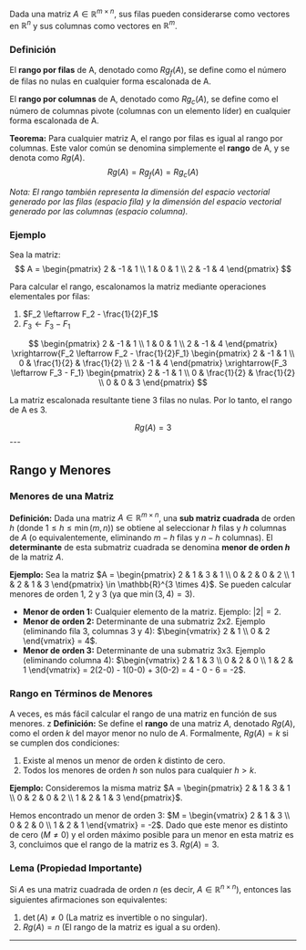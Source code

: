 
Dada una matriz $A \in \mathbb{R}^{m \times n}$, sus filas pueden considerarse como vectores en $\mathbb{R}^n$ y sus columnas como vectores en $\mathbb{R}^m$.

### Definición

El **rango por filas** de A, denotado como $Rg_f(A)$, se define como el número de filas no nulas en cualquier forma escalonada de A.

El **rango por columnas** de A, denotado como $Rg_c(A)$, se define como el número de columnas pivote (columnas con un elemento líder) en cualquier forma escalonada de A.

**Teorema:** Para cualquier matriz A, el rango por filas es igual al rango por columnas. Este valor común se denomina simplemente el **rango** de A, y se denota como $Rg(A)$.
$$Rg(A) = Rg_f(A) = Rg_c(A)$$

*Nota: El rango también representa la dimensión del espacio vectorial generado por las filas (espacio fila) y la dimensión del espacio vectorial generado por las columnas (espacio columna).*

### Ejemplo

Sea la matriz:
$$ A = \begin{pmatrix} 2 & -1 & 1 \\ 1 & 0 & 1 \\ 2 & -1 & 4 \end{pmatrix} $$

Para calcular el rango, escalonamos la matriz mediante operaciones elementales por filas:

1.  $F_2 \leftarrow F_2 - \frac{1}{2}F_1$
2.  $F_3 \leftarrow F_3 - F_1$

$$
\begin{pmatrix} 2 & -1 & 1 \\ 1 & 0 & 1 \\ 2 & -1 & 4 \end{pmatrix}
\xrightarrow{F_2 \leftarrow F_2 - \frac{1}{2}F_1}
\begin{pmatrix} 2 & -1 & 1 \\ 0 & \frac{1}{2} & \frac{1}{2} \\ 2 & -1 & 4 \end{pmatrix}
\xrightarrow{F_3 \leftarrow F_3 - F_1}
\begin{pmatrix} 2 & -1 & 1 \\ 0 & \frac{1}{2} & \frac{1}{2} \\ 0 & 0 & 3 \end{pmatrix}
$$

La matriz escalonada resultante tiene 3 filas no nulas. Por lo tanto, el rango de A es 3.

$$ Rg(A) = 3 $$---

## Rango y Menores

### Menores de una Matriz

**Definición:**
Dada una matriz $A \in \mathbb{R}^{m \times n}$, una **sub matriz cuadrada** de orden $h$ (donde $1 \le h \le \min(m, n)$) se obtiene al seleccionar $h$ filas y $h$ columnas de $A$ (o equivalentemente, eliminando $m-h$ filas y $n-h$ columnas).
El **determinante** de esta submatriz cuadrada se denomina **menor de orden $h$** de la matriz $A$.

**Ejemplo:**
Sea la matriz $A = \begin{pmatrix} 2 & 1 & 3 & 1 \\ 0 & 2 & 0 & 2 \\ 1 & 2 & 1 & 3 \end{pmatrix} \in \mathbb{R}^{3 \times 4}$.
Se pueden calcular menores de orden 1, 2 y 3 (ya que $\min(3, 4) = 3$).

*   **Menor de orden 1:** Cualquier elemento de la matriz. Ejemplo: $|2| = 2$.
*   **Menor de orden 2:** Determinante de una submatriz 2x2. Ejemplo (eliminando fila 3, columnas 3 y 4):
    $\begin{vmatrix} 2 & 1 \\ 0 & 2 \end{vmatrix} = 4$.
*   **Menor de orden 3:** Determinante de una submatriz 3x3. Ejemplo (eliminando columna 4):
    $\begin{vmatrix} 2 & 1 & 3 \\ 0 & 2 & 0 \\ 1 & 2 & 1 \end{vmatrix} = 2(2-0) - 1(0-0) + 3(0-2) = 4 - 0 - 6 = -2$.

### Rango en Términos de Menores

A veces, es más fácil calcular el rango de una matriz en función de sus menores.
z
**Definición:**
Se define el **rango** de una matriz $A$, denotado $Rg(A)$, como el orden $k$ del mayor menor no nulo de $A$.
Formalmente, $Rg(A) = k$ si se cumplen dos condiciones:
1.  Existe al menos un menor de orden $k$ distinto de cero.
2.  Todos los menores de orden $h$ son nulos para cualquier $h > k$.

**Ejemplo:**
Consideremos la misma matriz $A = \begin{pmatrix} 2 & 1 & 3 & 1 \\ 0 & 2 & 0 & 2 \\ 1 & 2 & 1 & 3 \end{pmatrix}$.

Hemos encontrado un menor de orden 3:
$M = \begin{vmatrix} 2 & 1 & 3 \\ 0 & 2 & 0 \\ 1 & 2 & 1 \end{vmatrix} = -2$.
Dado que este menor es distinto de cero ($M \neq 0$) y el orden máximo posible para un menor en esta matriz es 3, concluimos que el rango de la matriz es 3.
$Rg(A) = 3$.

### Lema (Propiedad Importante)

Si $A$ es una matriz cuadrada de orden $n$ (es decir, $A \in \mathbb{R}^{n \times n}$), entonces las siguientes afirmaciones son equivalentes:
1.  $\det(A) \neq 0$ (La matriz es invertible o no singular).
2.  $Rg(A) = n$ (El rango de la matriz es igual a su orden).

---